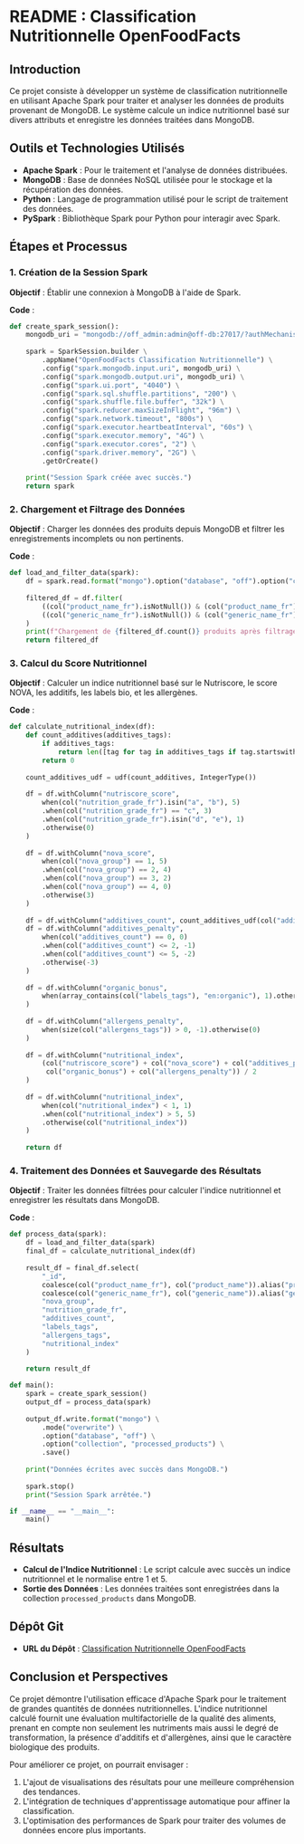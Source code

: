 # README : Classification Nutritionnelle OpenFoodFacts

## Introduction

Ce projet consiste à développer un système de classification nutritionnelle en utilisant Apache Spark pour traiter et analyser les données de produits provenant de MongoDB. Le système calcule un indice nutritionnel basé sur divers attributs et enregistre les données traitées dans MongoDB.

## Outils et Technologies Utilisés

- **Apache Spark** : Pour le traitement et l'analyse de données distribuées.
- **MongoDB** : Base de données NoSQL utilisée pour le stockage et la récupération des données.
- **Python** : Langage de programmation utilisé pour le script de traitement des données.
- **PySpark** : Bibliothèque Spark pour Python pour interagir avec Spark.

## Étapes et Processus

### 1. Création de la Session Spark

**Objectif** : Établir une connexion à MongoDB à l'aide de Spark.

**Code** :
```python
def create_spark_session():
    mongodb_uri = "mongodb://off_admin:admin@off-db:27017/?authMechanism=SCRAM-SHA-256&authSource=off"
    
    spark = SparkSession.builder \
        .appName("OpenFoodFacts Classification Nutritionnelle") \
        .config("spark.mongodb.input.uri", mongodb_uri) \
        .config("spark.mongodb.output.uri", mongodb_uri) \
        .config("spark.ui.port", "4040") \
        .config("spark.sql.shuffle.partitions", "200") \
        .config("spark.shuffle.file.buffer", "32k") \
        .config("spark.reducer.maxSizeInFlight", "96m") \
        .config("spark.network.timeout", "800s") \
        .config("spark.executor.heartbeatInterval", "60s") \
        .config("spark.executor.memory", "4G") \
        .config("spark.executor.cores", "2") \
        .config("spark.driver.memory", "2G") \
        .getOrCreate()
    
    print("Session Spark créée avec succès.")
    return spark
```

### 2. Chargement et Filtrage des Données

**Objectif** : Charger les données des produits depuis MongoDB et filtrer les enregistrements incomplets ou non pertinents.

**Code** :
```python
def load_and_filter_data(spark):
    df = spark.read.format("mongo").option("database", "off").option("collection", "products").load()
    
    filtered_df = df.filter(
        ((col("product_name_fr").isNotNull()) & (col("product_name_fr") != "")) |
        ((col("generic_name_fr").isNotNull()) & (col("generic_name_fr") != ""))
    )
    print(f"Chargement de {filtered_df.count()} produits après filtrage.")
    return filtered_df
```

### 3. Calcul du Score Nutritionnel

**Objectif** : Calculer un indice nutritionnel basé sur le Nutriscore, le score NOVA, les additifs, les labels bio, et les allergènes.

**Code** :
```python
def calculate_nutritional_index(df):
    def count_additives(additives_tags):
        if additives_tags:
            return len([tag for tag in additives_tags if tag.startswith("en:e")])
        return 0
    
    count_additives_udf = udf(count_additives, IntegerType())
    
    df = df.withColumn("nutriscore_score",
        when(col("nutrition_grade_fr").isin("a", "b"), 5)
        .when(col("nutrition_grade_fr") == "c", 3)
        .when(col("nutrition_grade_fr").isin("d", "e"), 1)
        .otherwise(0)
    )
    
    df = df.withColumn("nova_score",
        when(col("nova_group") == 1, 5)
        .when(col("nova_group") == 2, 4)
        .when(col("nova_group") == 3, 2)
        .when(col("nova_group") == 4, 0)
        .otherwise(3)
    )
    
    df = df.withColumn("additives_count", count_additives_udf(col("additives_tags")))
    df = df.withColumn("additives_penalty", 
        when(col("additives_count") == 0, 0)
        .when(col("additives_count") <= 2, -1)
        .when(col("additives_count") <= 5, -2)
        .otherwise(-3)
    )
    
    df = df.withColumn("organic_bonus", 
        when(array_contains(col("labels_tags"), "en:organic"), 1).otherwise(0)
    )
    
    df = df.withColumn("allergens_penalty", 
        when(size(col("allergens_tags")) > 0, -1).otherwise(0)
    )
    
    df = df.withColumn("nutritional_index", 
        (col("nutriscore_score") + col("nova_score") + col("additives_penalty") + 
         col("organic_bonus") + col("allergens_penalty")) / 2
    )
    
    df = df.withColumn("nutritional_index", 
        when(col("nutritional_index") < 1, 1)
        .when(col("nutritional_index") > 5, 5)
        .otherwise(col("nutritional_index"))
    )
    
    return df
```

### 4. Traitement des Données et Sauvegarde des Résultats

**Objectif** : Traiter les données filtrées pour calculer l'indice nutritionnel et enregistrer les résultats dans MongoDB.

**Code** :
```python
def process_data(spark):
    df = load_and_filter_data(spark)
    final_df = calculate_nutritional_index(df)
    
    result_df = final_df.select(
        "_id",
        coalesce(col("product_name_fr"), col("product_name")).alias("product_name"),
        coalesce(col("generic_name_fr"), col("generic_name")).alias("generic_name"),
        "nova_group",
        "nutrition_grade_fr",
        "additives_count",
        "labels_tags",
        "allergens_tags",
        "nutritional_index"
    )
    
    return result_df

def main():
    spark = create_spark_session()
    output_df = process_data(spark)
    
    output_df.write.format("mongo") \
        .mode("overwrite") \
        .option("database", "off") \
        .option("collection", "processed_products") \
        .save()
    
    print("Données écrites avec succès dans MongoDB.")
    
    spark.stop()
    print("Session Spark arrêtée.")

if __name__ == "__main__":
    main()
```

## Résultats

- **Calcul de l'Indice Nutritionnel** : Le script calcule avec succès un indice nutritionnel et le normalise entre 1 et 5.
- **Sortie des Données** : Les données traitées sont enregistrées dans la collection `processed_products` dans MongoDB.

## Dépôt Git

- **URL du Dépôt** : [Classification Nutritionnelle OpenFoodFacts](https://github.com/IBassaoud/T1-Big-data-science)

## Conclusion et Perspectives

Ce projet démontre l'utilisation efficace d'Apache Spark pour le traitement de grandes quantités de données nutritionnelles. L'indice nutritionnel calculé fournit une évaluation multifactorielle de la qualité des aliments, prenant en compte non seulement les nutriments mais aussi le degré de transformation, la présence d'additifs et d'allergènes, ainsi que le caractère biologique des produits.

Pour améliorer ce projet, on pourrait envisager :
1. L'ajout de visualisations des résultats pour une meilleure compréhension des tendances.
2. L'intégration de techniques d'apprentissage automatique pour affiner la classification.
3. L'optimisation des performances de Spark pour traiter des volumes de données encore plus importants.